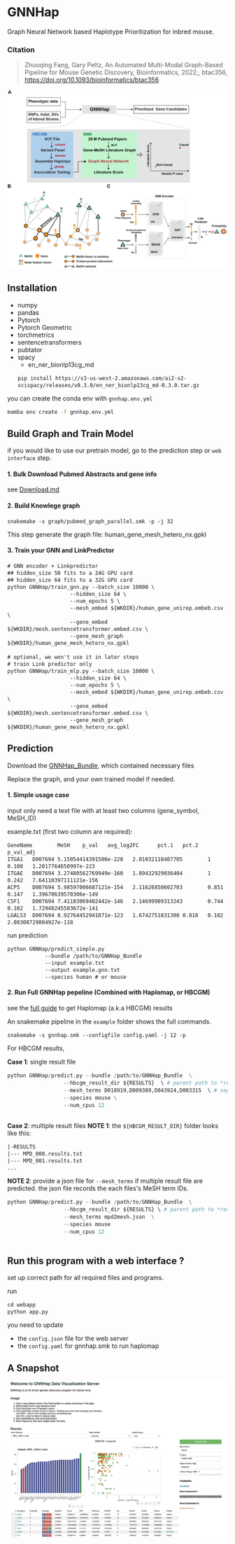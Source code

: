 # GNNHap
Graph Neural Network based Haplotype Prioritization for inbred mouse.


### Citation

> Zhuoqing Fang, Gary Peltz, An Automated Multi-Modal Graph-Based Pipeline for Mouse Genetic Discovery, Bioinformatics, 2022;, btac356, https://doi.org/10.1093/bioinformatics/btac356


![GNNHap](./GNNHap.jpg)

## Installation
- numpy
- pandas
- Pytorch
- Pytorch Geometric
- torchmetrics
- sentencetransformers
- pubtator
- spacy
    - en_ner_bionlp13cg_md
    ```shell
    pip install https://s3-us-west-2.amazonaws.com/ai2-s2-scispacy/releases/v0.3.0/en_ner_bionlp13cg_md-0.3.0.tar.gz
    ```



you can create the conda env with `gnnhap.env.yml`
```bash
mamba env create -f gnnhap.env.yml
```

## Build Graph and Train Model

if you would like to use our pretrain model, go to the prediction step or `web interface` step.

#### 1. Bulk Download Pubmed Abstracts and gene info

see [Download.md](./Download.md)

#### 2. Build Knowlege graph
```shell
snakemake -s graph/pubmed_graph_parallel.smk -p -j 32
```
This step generate the graph file: human_gene_mesh_hetero_nx.gpkl

#### 3. Train your GNN and LinkPredictor
```shell
# GNN encoder + Linkpredictor
## hidden_size 50 fits to a 24G GPU card
## hidden_size 64 fits to a 32G GPU card
python GNNHap/train_gnn.py --batch_size 10000 \
                    --hidden_size 64 \
                    --num_epochs 5 \
                    --mesh_embed ${WKDIR}/human_gene_unirep.embeb.csv \
                    --gene_embed ${WKDIR}/mesh.sentencetransformer.embed.csv \
                    --gene_mesh_graph ${WKDIR}/human_gene_mesh_hetero_nx.gpkl

# optional, we won't use it in later steps
# train Link predictor only
python GNNHap/train_mlp.py --batch_size 10000 \
                    --hidden_size 64 \
                    --num_epochs 5 \
                    --mesh_embed ${WKDIR}/human_gene_unirep.embeb.csv \
                    --gene_embed ${WKDIR}/mesh.sentencetransformer.embed.csv \
                    --gene_mesh_graph ${WKDIR}/human_gene_mesh_hetero_nx.gpkl
```

## Prediction

Download the [GNNHap_Bundle](https://doi.org/10.5281/zenodo.6463988), which contained necessary files 

Replace the graph, and your own trained model if needed.

#### 1. Simple usage case
input only need a text file with at least two columns (gene_symbol, MeSH_ID)

example.txt (first two column are required):
```
GeneName        MeSH    p_val   avg_log2FC      pct.1   pct.2   p_val_adj
ITGA1   D007694 5.15054414391506e-228   2.01032118407705        1       0.108   1.2017764650997e-223
ITGAE   D007694 3.27480562769949e-160   1.89432929036404        1       0.242   7.64110397111121e-156
ACP5    D007694 5.98597006687121e-154   2.11626850602703        0.851   0.147   1.39670639570306e-149
CSF1    D007694 7.41183069402442e-146   2.14699909313243        0.744   0.102   1.72940245583672e-141
LGALS3  D007694 8.92764452941871e-123   1.6742751831308 0.818   0.182   2.08308729804927e-118

```
run prediction
```shell
python GNNHap/predict_simple.py 
            --bundle /path/to/GNNHap_Bundle 
            --input example.txt 
            --output example.gnn.txt
            --species human # or mouse
```


#### 2. Run Full GNNHap pepeline (Combined with Haplomap, or HBCGM)

see the [full guide](https://github.com/zqfang/haplomap) to get Haplomap (a.k.a HBCGM) results

An snakemake pipeline in the `example` folder shows the full commands.

```shell
snakemake -s gnnhap.smk --configfile config.yaml -j 12 -p
```

For HBCGM results,

**Case 1**: single result file
```python
python GNNHap/predict.py --bundle /path/to/GNNHap_Bundle  \
                  --hbcgm_result_dir ${RESULTS}  \ # parent path to *results.txt
                  --mesh_terms D018919,D009389,D043924,D003315  \ # separate each term with comma
                  --species mouse \
                  --num_cpus 12
            
```

**Case 2**: multiple result files
**NOTE 1**: the `${HBCGM_RESULT_DIR}`  folder looks like this:
``` 
|-RESULTS
|--- MPD_000.results.txt
|--- MPD_001.results.txt
...
```

**NOTE 2**: provide a json file for `--mesh_terms` if multiple result file are predicted.
the json file records the each files's MeSH term IDs.

```python
python GNNHap/predict.py --bundle /path/to/GNNHap_Bundle  \
                  --hbcgm_result_dir ${RESULTS} \ # parent path to *results.txt
                  --mesh_terms mpd2mesh.json  \
                  --species mouse
                  --num_cpus 12
            
```

## Run this program with a web interface ? 

set up correct path for all required files and programs.

run
```shell
cd webapp
python app.py
```

you need to update 
- the `config.json` file for the web server
- the `config.yaml` for gnnhap.smk to run haplomap

## A Snapshot 
![GNNHap](webapp/static/images/GNNHap.png)


